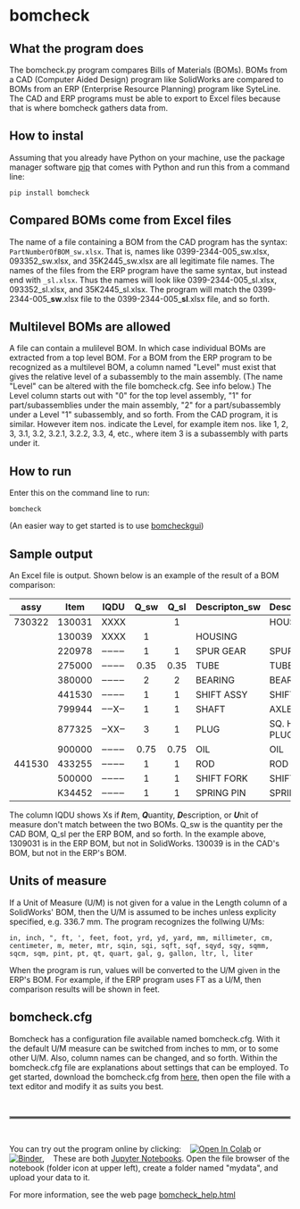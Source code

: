# **bomcheck**


## **What the program does**
The bomcheck.py program compares Bills of Materials (BOMs). BOMs from
a CAD (Computer Aided Design) program like SolidWorks are compared to
BOMs from an ERP (Enterprise Resource Planning) program like SyteLine.
The CAD and ERP programs must be able to export to Excel files
because that is where bomcheck gathers data from.

## **How to instal**
Assuming that you already have Python on your machine, use the package
manager software [pip](https://en.wikipedia.org/wiki/Pip_(package_manager))
that comes with Python and run this from a command line:

`pip install bomcheck`

## **Compared BOMs come from Excel files**
The name of a file containing a BOM from the CAD program has the syntax:
`PartNumberOfBOM_sw.xlsx`.  That is, names like 0399-2344-005_sw.xlsx,
093352_sw.xlsx, and 35K2445_sw.xlsx are all legitimate file names. The
names of the files from the ERP program have the same syntax, but instead
end with `_sl.xlsx`. Thus the names will look like 0399-2344-005_sl.xlsx,
093352_sl.xlsx, and 35K2445_sl.xlsx. The program will match the
0399-2344-005_**sw**.xlsx file to the 0399-2344-005_**sl**.xlsx
file, and so forth.


## **Multilevel BOMs are allowed**
A file can contain a mulilevel BOM.  In which case individual BOMs are
extracted from a top level BOM.  For a BOM from the ERP program to be
recognized as a multilevel BOM, a column named "Level" must exist
that gives the relative level of a subassembly to the main assembly.
(The name "Level" can be altered with the file bomcheck.cfg.  See info
below.) The Level column starts out with "0" for the top level assembly,
"1" for part/subassemblies under the main assembly, "2" for a
part/subassembly under a Level "1" subassembly, and so forth. From the
CAD program, it is similar.  However item nos. indicate the Level, for
example item nos. like 1, 2, 3, 3.1, 3.2, 3.2.1, 3.2.2, 3.3, 4, etc.,
where item 3 is a subassembly with parts under it.


## **How to run**

Enter this on the command line to run:

`bomcheck`

(An easier way to get started is to use [bomcheckgui](https://github.com/kcarlton55/bomcheckgui))


## **Sample output**
An Excel file is output. Shown below is an example of the result of a BOM
comparison:

| assy   | Item   | IQDU | Q_sw | Q_sl | Descripton_sw | Description_sl | U_sw | U_sl |
|--------|--------|------| :-:  | :-:  |---------------|----------------| :-:  | :-:  |
| 730322 | 130031 | XXXX |      |  1   |               | HOUSING        |      |  EA  |
|        | 130039 | XXXX |  1   |      | HOUSING       |                |  EA  |      |
|        | 220978 | ‒‒‒‒ |  1   |  1   | SPUR GEAR     | SPUR GEAR      |  EA  |  EA  |
|        | 275000 | ‒‒‒‒ | 0.35 | 0.35 | TUBE          | TUBE           |  FT  |  FT  |
|        | 380000 | ‒‒‒‒ |  2   |  2   | BEARING       | BEARING        |  EA  |  EA  |
|        | 441530 | ‒‒‒‒ |  1   |  1   | SHIFT ASSY    | SHIFT ASSY     |  EA  |  EA  |
|        | 799944 | ‒‒X‒ |  1   |  1   | SHAFT         | AXLE           |  EA  |  EA  |
|        | 877325 | ‒XX‒ |  3   |  1   | PLUG          | SQ. HEAD PLUG  |  EA  |  EA  |
|        | 900000 | ‒‒‒‒ | 0.75 | 0.75 | OIL           | OIL            |  GAL |  GAL |
| 441530 | 433255 | ‒‒‒‒ |  1   |  1   | ROD           | ROD            |  EA  |  EA  |
|        | 500000 | ‒‒‒‒ |  1   |  1   | SHIFT FORK    | SHIFT FORK     |  EA  |  EA  |
|        | K34452 | ‒‒‒‒ |  1   |  1   | SPRING PIN    | SPRING PIN     |  EA  |  EA  |

The column IQDU shows Xs if  ***I***tem, ***Q***uantity, ***D***escription,
or ***U***nit of measure don't match between the two BOMs. Q_sw is the quantity
per the CAD BOM, Q_sl per the ERP BOM, and so forth. In the example above,
1309031 is in the  ERP BOM, but not in SolidWorks. 130039 is in the CAD's BOM,
but not in the ERP's BOM.


## **Units of measure**
If a Unit of Measure (U/M) is not given for a value in the Length column of
a SolidWorks' BOM, then the U/M is assumed to be inches unless explicity
specified, e.g. 336.7 mm. The program recognizes the follwing U/Ms:

`in, inch, ", ft, ', feet, foot, yrd, yd, yard, mm, millimeter, cm, centimeter, m, meter, mtr, sqin, sqi, sqft, sqf, sqyd, sqy, sqmm, sqcm, sqm, pint, pt, qt, quart, gal, g, gallon, ltr, l, liter`

When the program is run, values will be converted to the U/M given in the ERP's
BOM.  For example, if the ERP program uses FT as a U/M, then comparison results
will be shown in feet.


## **bomcheck.cfg**
Bomcheck has a configuration file available named bomcheck.cfg.  With it the
default U/M measure can be switched from inches to mm, or to some other U/M.
Also, column names can be changed, and so forth.  Within the bomcheck.cfg
file are explanations about settings that can be employed.  To get started, download
the bomcheck.cfg from [here](https://github.com/kcarlton55/bomcheck/tree/master/docs),
then open the file with a text editor and modify it as suits you best.

&nbsp;

<hr style="border:2px solid grey">

&nbsp;

You can try out the program online by clicking:&nbsp; &nbsp;
[![Open In Colab](https://colab.research.google.com/assets/colab-badge.svg)](https://colab.research.google.com/github/kcarlton55/bomcheck/blob/master/bc-colab.ipynb) or
[![Binder](https://mybinder.org/badge_logo.svg)](https://mybinder.org/v2/gh/kcarlton55/bomcheck/master?labpath=bomcheck.ipynb),&nbsp; &nbsp;
These are both
[Jupyter Notebooks](https://www.codecademy.com/article/how-to-use-jupyter-notebooks).  Open the file browser of the notebook (folder icon at upper left), create a folder named "mydata", and upload your data to it.

For more information, see the web page [bomcheck_help.html](https://htmlpreview.github.io/?https://github.com/kcarlton55/bomcheck/blob/master/help_files/bomcheck_help.html)



